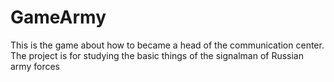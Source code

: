 # GameArmy
This is the game about how to became a head of the communication center. The project is for studying the basic things of the signalman of Russian army forces

